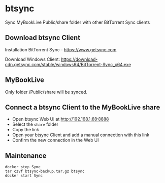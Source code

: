# btsync

Sync MyBookLive Public/share folder with other BitTorrent Sync clients

## Download btsync Client

Installation BitTorrent Sync - https://www.getsync.com

Download Windows Client: https://download-cdn.getsync.com/stable/windows64/BitTorrent-Sync_x64.exe

## MyBookLive

Only folder /Public/share will be synced.

## Connect a btsync Client to the MyBookLive share

* Open btsync Web UI at http://192.168.1.68:8888
* Select the `share` folder
* Copy the link
* Open your btsync Client and add a manual connection with this link
* Confirm the new connection in the Web UI

## Maintenance

```
docker stop Sync
tar czvf btsync-backup.tar.gz btsync
docker start Sync
```
